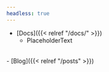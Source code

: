 ```yaml
---
headless: true
---
```

- [Docs]({{< relref "/docs/" >}})
  - PlaceholderText
<br />
- [Blog]({{< relref "/posts" >}})
<br />
